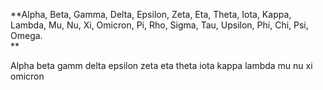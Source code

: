 **Alpha, Beta, Gamma, Delta, Epsilon, Zeta, Eta, Theta, Iota, Kappa, Lambda, Mu, Nu, Xi, Omicron, Pi, Rho, Sigma, Tau, Upsilon, Phi, Chi, Psi, Omega.  
**


Alpha beta gamm delta epsilon zeta eta theta iota kappa lambda mu nu xi omicron 